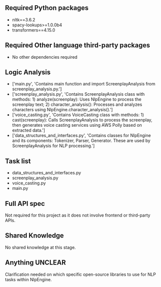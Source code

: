 ## Required Python packages

- nltk==3.6.2
- spacy-lookups>=1.0.0b4
- transformers==4.15.0

## Required Other language third-party packages

- No other dependencies required

## Logic Analysis

- ['main.py', 'Contains main function and import ScreenplayAnalysis from screenplay_analysis.py.']
- ['screenplay_analysis.py', 'Contains ScreenplayAnalysis class with methods: 1) analyze(screenplay): Uses NlpEngine to process the screenplay text; 2) character_analysis(): Processes and analyzes characters using NlpEngine.character_analysis().']
- ['voice_casting.py', 'Contains VoiceCasting class with methods: 1) cast(screenplay): Calls ScreenplayAnalysis to process the screenplay, then generates voice casting services using AWS Polly based on extracted data.']
- ['data_structures_and_interfaces.py', 'Contains classes for NlpEngine and its components: Tokenizer, Parser, Generator. These are used by ScreenplayAnalysis for NLP processing.']

## Task list

- data_structures_and_interfaces.py
- screenplay_analysis.py
- voice_casting.py
- main.py

## Full API spec

Not required for this project as it does not involve frontend or third-party APIs.

## Shared Knowledge

No shared knowledge at this stage.

## Anything UNCLEAR

Clarification needed on which specific open-source libraries to use for NLP tasks within NlpEngine.

